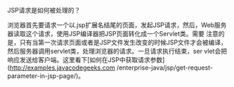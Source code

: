 JSP请求是如何被处理的？

浏览器首先要请求一个以.jsp扩展名结尾的页面，发起JSP请求，然后，Web服务器读取这个请求，使用JSP编译器把JSP页面转化成一个Servlet类。需要
注意的是，只有当第一次请求页面或者是JSP文件发生改变的时候JSP文件才会被编译，然后服务器调用servlet类，处理浏览器的请求。一旦请求执行结束，ser
vlet会把响应发送给客户端。这里看下[如何在JSP中获取请求参数](http://examples.javacodegeeks.com
/enterprise-java/jsp/get-request-parameter-in-jsp-page/)。
